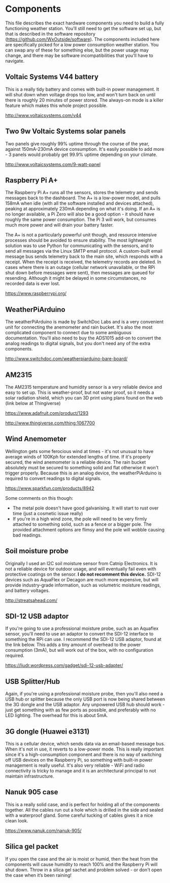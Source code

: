 Components
==========

This file describes the exact hardware components you need to build a fully functioning weather station. You'll still need to get the software set up, but that is described in the software repository (https://github.com/WxOutside/software).
The components included here are specifically picked for a low power consumption weather station. You can swap any of these for something else, but the power usage may change, and there may be software incompatibilities that you'll have to navigate.

Voltaic Systems V44 battery
---------------------------
This is a really tidy battery and comes with built-in power management. It will shut down when voltage drops too low, and won't turn back on until there is roughly 20 minutes of power stored. The always-on mode is a killer feature which makes this whole project possible.

http://www.voltaicsystems.com/v44

Two 9w Voltaic Systems solar panels
-----------------------------------
Two panels give roughly 99% uptime through the course of the year, against 150mA-230mA device consumption. It's easily possible to add more - 3 panels would probably get 99.9% uptime depending on your climate.

http://www.voltaicsystems.com/9-watt-panel

Raspberry Pi A+
---------------
The Raspberry Pi A+ runs all the sensors, stores the telemetry and sends messages back to the dashboard. The A+ is a low-power model, and pulls 158mA when idle (with all the software installed and devices attached), peaking at approximately 230mA depending on what it's doing.
If an A+ is no longer available, a Pi Zero will also be a good option - it should have roughly the same power consumption.
The Pi 3 will work, but consumes much more power and will drain your battery faster.

The A+ is not a particularly powerful unit though, and resource intensive processes should be avoided to ensure stability. The most lightweight solution was to use Python for communicating with the sensors, and to send all messages via the Linux SMTP email protocol.
A custom-built email message bus sends telemetry back to the main site, which responds with a receipt. When the receipt is received, the telemetry records are deleted. In cases where there is an outage (cellular network unavailable, or the RPi shut down before messages were sent), then messages are queued for resending. Although it might be delayed in some circumstances, no recorded data is ever lost.

https://www.raspberrypi.org/

WeatherPiArduino
----------------
The weatherPiArduino is made by SwitchDoc Labs and is a very convenient unit for connecting the anemometer and rain bucket. It's also the most complicated component to connect due to some ambiguous documentation.
You'll also need to buy the ADS1015 add-on to convert the analog readings to digital signals, but you don't need any of the extra components.

http://www.switchdoc.com/weatherpiarduino-bare-board/

AM2315
------
The AM2315 temperature and humidity sensor is a very reliable device and easy to set up. This is weather-proof, but not water proof, so it needs a solar radiation shield, which you can 3D print using plans found on the web (link below at Thingiverse)

https://www.adafruit.com/product/1293

http://www.thingiverse.com/thing:1067700

Wind Anemometer
---------------
Wellington gets some ferocious wind at times - it's not unusual to have average winds of 100Kph for extended lengths of time. If it's properly secured, the wind anemometer is a reliable device. The rain bucket absolutely must be secured to something solid and flat otherwise it won't trigger properly. Because this is an analog device, the weatherPiArduino is required to convert readings to digital signals.

https://www.sparkfun.com/products/8942

Some comments on this though:

* The metal pole doesn't have good galvanising. It will start to rust over time (just a cosmetic issue really)
* If you're in a high wind zone, the pole will need to be very firmly attached to something solid, such as a fence or a bigger pole. The provided attachment options are flimsy and the pole will wobble causing bad readings.

Soil moisture probe
-------------------
Originally I used an I2C soil moisture sensor from Catnip Electronics. It is not a reliable device for outdoor usage, and will eventually fail even with protective coatings on the sensor. **I do not recomment this device.**
SDI-12 devices such as AquaFlex or Decagon are much more expensive, but will provide industry-grade information, such as volumetric moisture readings, and battery voltages.

http://streatsahead.com/

SDI-12 USB adaptor
------------------
If you're going to use a professional moisture probe, such as an Aquaflex sensor, you'll need to use an adaptor to convert the SDI-12 interface to something the RPi can use.
I recommend the SDI-12 USB adaptor, found at the link below.
This adds a tiny amount of overhead to the power consumption (3mA), but will work out of the box, with no configuration required.

https://liudr.wordpress.com/gadget/sdi-12-usb-adapter/

USB Splitter/Hub
----------------
Again, if you're using a professional moisture probe, then you'll also need a USB hub or splitter because the only USB port is now being shared between the 3G dongle and the USB adaptor.
Any unpowered USB hub should work - just get something with as few ports as possible, and preferably with no LED lighting.
The overhead for this is about 5mA.

3G dongle (Huawei e3131)
------------------------
This is a cellular device, which sends data via an email-based message bus. When it's not in use, it reverts to a low-power mode. This is really important since it's a high-consumption component and there is no way of switching off USB devices on the Raspberry Pi, so something with built-in power management is really useful. It's also very reliable - WiFi and radio connectivity is tricky to manage and it is an architectural principal to not maintain infrastructure.

Nanuk 905 case
--------------
This is a really solid case, and is perfect for holding all of the components together. All the cables run out a hole which is drilled in the side and sealed with a waterproof gland. Some careful tucking of cables gives it a nice clean look.

https://www.nanuk.com/nanuk-905/

Silica gel packet
-----------------
If you open the case and the air is moist or humid, then the heat from the components will cause humidity to reach 100% and the Raspberry Pi will shut down. Throw in a silica gel sachet and problem solved - or don't open the case when it’s been raining!
